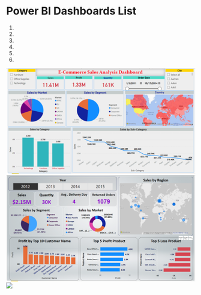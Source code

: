 # Power BI Dashboards List

1. 
2. 
3. 
4. 
5. 
6. 


<img src='E Commerce Data Analysis.png' class="center">
<img src='Power Bi Dashboard.png' class="center">
<img src='Shopping Data.png' class="center">
